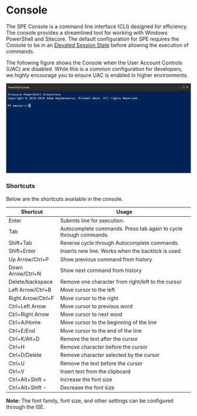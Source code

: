 # Console

The SPE Console is a command line interface (CLI) designed for efficiency. The console provides a streamlined tool for working with Windows PowerShell and Sitecore. The default configuration for SPE requires the Console to be in an [Elevated Session State](/security.md) before allowing the execution of commands.

The following figure shows the Console when the User Account Controls (UAC) are disabled. While this is a common configuration for developers, we highly encourage you to ensure UAC is enabled in higher environments.

[![PowerShell Console](images/screenshots/cli-empty.png)](https://youtu.be/1TLYyzTw01w "Click for a quick demo")


### Shortcuts
Below are the shortcuts available in the console.

| **Shortcut**  | **Usage** |
| --------  | ----- |
| Enter | Submits line for execution. |
| Tab       | Autocomplete commands. Press tab again to cycle through commands.  |
| Shift+Tab | Reverse cycle through Autocomplete commands. |
| Shift+Enter | Inserts new line. Works when the backtick is used. |
| Up Arrow/Ctrl+P   | Show previous command from history    |
| Down Arrow/Ctrl+N | Show next command from history        |
| Delete/backspace  | Remove one character from right/left to the cursor    |
| Left Arrow/Ctrl+B | Move cursor to the left   |
| Right Arrow/Ctrl+F    | Move cursor to the right  |
| Ctrl+Left Arrow   | Move cursor to previous word  |
| Ctrl+Right Arrow  | Move cursor to next word  |
| Ctrl+A/Home       | Move cursor to the beginning of the line  |
| Ctrl+E/End        | Move cursor to the end of the line    |
| Ctrl+K/Alt+D     | Remove the text after the cursor  |
| Ctrl+H | Remove character before the cursor |
| Ctrl+D/Delete | Remove character selected by the cursor |
| Ctrl+U            | Remove the text before the cursor |
| Ctrl+V            | Insert text from the clipboard    |
| Ctrl+Alt+Shift +  | Increase the font size |
| Ctrl+Alt+Shift -  | Decrease the font size |

**Note:** The font family, font size, and other settings can be configured through the ISE.

[1]: https://github.com/SitecorePowerShell/Console/issues/314